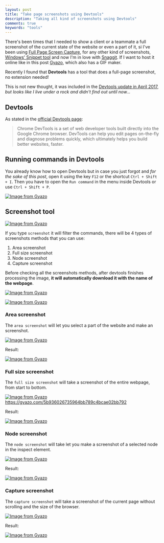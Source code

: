 ```yaml
---
layout: post
title: "Take page screenshots using Devtools"
description: "Taking all kind of screenshots using Devtools"
comments: true
keywords: "tools"
---
```


There's been times that I needed to show a client or a teammate a full screenshot of the current state of the website or even a part of it, si I've been using [Full Page Screen Capture](https://chrome.google.com/webstore/detail/full-page-screen-capture/fdpohaocaechififmbbbbbknoalclacl?hl=en), for any other kind of screenshots, [Windows' Snippet tool](https://support.microsoft.com/en-us/help/13776/windows-use-snipping-tool-to-capture-screenshots) and now I'm in love with [Snaggit](https://www.techsmith.com/store/snagit). If I want to host it online like in this post [Gyazo](https://gyazo.com), which also has a GIF maker.

Recently I found that **Devtools** has a tool that does a full-page screenshot, no extension needed!

This is not new thought, it was included in the [Devtools update in April 2017](https://developers.google.com/web/updates/2017/04/devtools-release-notes), *but looks like I live under a rock and didn't find out until now...*

## Devtools

As stated in the [official Devtools page](https://developers.google.com/web/tools/chrome-devtools/?hl=en):

> Chrome DevTools is a set of web developer tools built directly into the Google Chrome browser. DevTools can help you edit pages on-the-fly and diagnose problems quickly, which ultimately helps you build better websites, faster.

## Running commands in Devtools

You already know how to open Devtools but in case you just forgot and *for the sake of this post*, open it using the key `F12` or the shortcut `Ctrl + Shift + I`. Then you have to open the `Run command` in the menu inside Devtools or use `Ctrl + Shift + P`.

[![Image from Gyazo](https://i.gyazo.com/8209d7d3132efba1843a3d51e4ad2183.gif)](https://gyazo.com/8209d7d3132efba1843a3d51e4ad2183)


## Screenshot tool

[![Image from Gyazo](https://i.gyazo.com/25ea6c9d258a1117efca5a2d92f715e2.gif)](https://gyazo.com/25ea6c9d258a1117efca5a2d92f715e2)

If you type `screenshot` it will filter the commands, there will be 4 types of screenshots methods that you can use:

1. Area screenshot
2. Full size screenshot
3. Node screenshot
4. Capture screenshot

Before checking all the screenshots methods, after devtools finishes processing the image, **it will automatically download it with the name of the webpage**.

[![Image from Gyazo](https://i.gyazo.com/89a4935eb0ddb1a06ae997551fd19677.gif)](https://gyazo.com/89a4935eb0ddb1a06ae997551fd19677)

[![Image from Gyazo](https://i.gyazo.com/e2e29c7fd7e90bb8bfd36ef130793394.png)](https://gyazo.com/e2e29c7fd7e90bb8bfd36ef130793394)

### Area screenshot

The `area screenshot` will let you select a part of the website and make an screenshot.

[![Image from Gyazo](https://i.gyazo.com/f508a479893b6e8af9234d6a77404b26.gif)](https://gyazo.com/f508a479893b6e8af9234d6a77404b26)

Result:

[![Image from Gyazo](https://i.gyazo.com/2b096e1ca2974157e478587a4902c1d2.png)](https://gyazo.com/2b096e1ca2974157e478587a4902c1d2)

### Full size screenshot

The `full size screenshot` will take a screenshot of the entire webpage, from start to bottom.

[![Image from Gyazo](https://i.gyazo.com/e6c30b8eafbef04091bf66c16429017c.gif)](https://gyazo.com/e6c30b8eafbef04091bf66c16429017c)
https://gyazo.com/5b936026735964bb789c4bcae02bb792

Result:

[![Image from Gyazo](https://i.gyazo.com/9519ca32c0029a36432b700268741280.png)](https://gyazo.com/9519ca32c0029a36432b700268741280)

### Node screenshot

The `node screenshot` will take let you make a screenshot of a selected node in the inspect element.

[![Image from Gyazo](https://i.gyazo.com/5b936026735964bb789c4bcae02bb792.gif)](https://gyazo.com/5b936026735964bb789c4bcae02bb792)

Result:

[![Image from Gyazo](https://i.gyazo.com/56089c3d89f9b059dfb018d18572276d.png)](https://gyazo.com/56089c3d89f9b059dfb018d18572276d)

### Capture screenshot

The `capture screenshot` will take a screenshot of the current page without scrolling and the size of the browser.

[![Image from Gyazo](https://i.gyazo.com/6dc4f654e8f218e44fcc1fb51ce4c9f5.gif)](https://gyazo.com/6dc4f654e8f218e44fcc1fb51ce4c9f5)

Result:

[![Image from Gyazo](https://i.gyazo.com/3f15d4a004cba6152d1f9606c20540cc.png)](https://gyazo.com/3f15d4a004cba6152d1f9606c20540cc)





